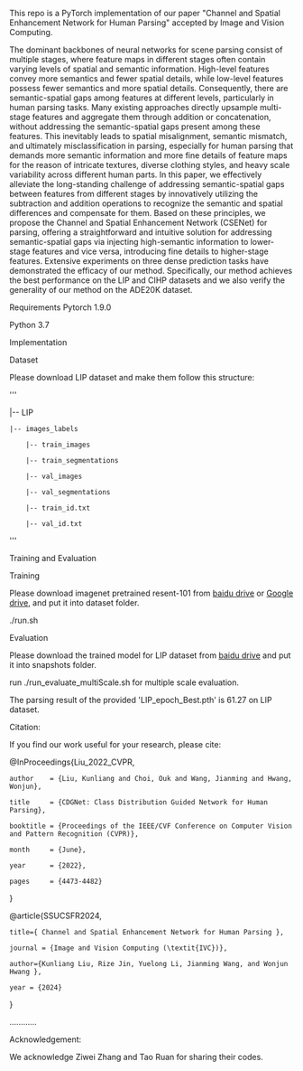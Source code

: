 This repo is a PyTorch implementation of our paper "Channel and Spatial Enhancement Network for Human Parsing" accepted by lmage and Vision Computing. 
 
The dominant backbones of neural networks for scene parsing consist of multiple stages, where feature maps in different stages often contain varying levels of spatial and semantic information. High-level features convey more semantics and fewer spatial details, while low-level features possess fewer
semantics and more spatial details. Consequently, there are semantic-spatial gaps among features at different levels, particularly in human parsing tasks. Many existing approaches directly upsample multi-stage features and aggregate them through addition or concatenation, without addressing the
semantic-spatial gaps present among these features. This inevitably leads to spatial misalignment, semantic mismatch, and ultimately misclassification in parsing, especially for human parsing that demands more semantic information and more fine details of feature maps for the reason of
intricate textures, diverse clothing styles, and heavy scale variability across different human parts. In this paper, we effectively alleviate the long-standing challenge of addressing semantic-spatial gaps between features from different stages by innovatively utilizing the subtraction and addition
operations to recognize the semantic and spatial differences and compensate for them. Based on these principles, we propose the Channel and Spatial Enhancement Network (CSENet) for parsing, offering a straightforward and intuitive solution for addressing semantic-spatial gaps via injecting
high-semantic information to lower-stage features and vice versa, introducing fine details to higher-stage features. Extensive experiments on three dense prediction tasks have demonstrated the efficacy of our method. Specifically, our method achieves the best performance on the LIP and CIHP datasets
and we also verify the generality of our method on the ADE20K dataset.

Requirements Pytorch 1.9.0

Python 3.7

Implementation

Dataset

Please download LIP dataset and make them follow this structure:

'''

|-- LIP

    |-- images_labels
    
        |-- train_images
        
        |-- train_segmentations
        
        |-- val_images
        
        |-- val_segmentations
        
        |-- train_id.txt
        
        |-- val_id.txt
        
'''


Training and Evaluation


Training


Please download imagenet pretrained resent-101 from [baidu drive](https://pan.baidu.com/s/1NoxI_JetjSVa7uqgVSKdPw) or [Google drive](https://drive.google.com/open?id=1rzLU-wK6rEorCNJfwrmIu5hY2wRMyKTK), and put it into dataset folder.

./run.sh


Evaluation

Please download the trained model for LIP dataset from [baidu drive](https://pan.baidu.com/s/1-9pR_ycvqkWBnDoKyI2nUw?pwd=bb9c) and put it into snapshots folder.


run ./run_evaluate_multiScale.sh for multiple scale evaluation.

The parsing result of the provided 'LIP_epoch_Best.pth' is 61.27 on LIP dataset.

Citation:

If you find our work useful for your research, please cite:

@InProceedings{Liu_2022_CVPR,

    author    = {Liu, Kunliang and Choi, Ouk and Wang, Jianming and Hwang, Wonjun},
    
    title     = {CDGNet: Class Distribution Guided Network for Human Parsing},
    
    booktitle = {Proceedings of the IEEE/CVF Conference on Computer Vision and Pattern Recognition (CVPR)},
    
    month     = {June},
    
    year      = {2022},
    
    pages     = {4473-4482}
    
}



@article{SSUCSFR2024,

    title={ Channel and Spatial Enhancement Network for Human Parsing },
    
    journal = {Image and Vision Computing (\textit{IVC})},
    
    author={Kunliang Liu, Rize Jin, Yuelong Li, Jianming Wang, and Wonjun Hwang },  
    
    year = {2024}
    
}

............

Acknowledgement:

  We acknowledge Ziwei Zhang and Tao Ruan for sharing their codes.

